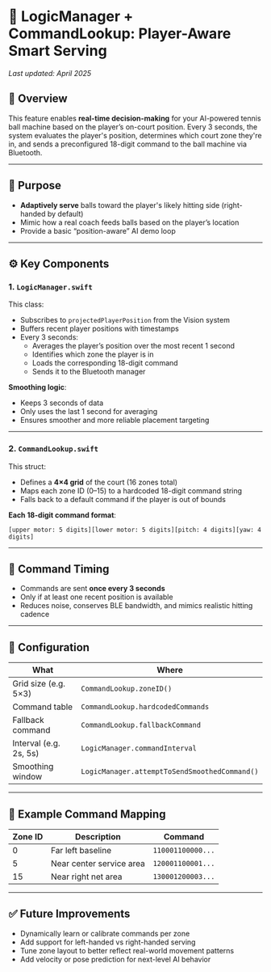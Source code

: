 # 🧠 LogicManager + CommandLookup: Player-Aware Smart Serving  
_Last updated: April 2025_

## 📌 Overview

This feature enables **real-time decision-making** for your AI-powered tennis ball machine based on the player’s on-court position. Every 3 seconds, the system evaluates the player's position, determines which court zone they're in, and sends a preconfigured 18-digit command to the ball machine via Bluetooth.

---

## 🎯 Purpose

- **Adaptively serve** balls toward the player's likely hitting side (right-handed by default)
- Mimic how a real coach feeds balls based on the player’s location
- Provide a basic “position-aware” AI demo loop

---

## ⚙️ Key Components

### 1. `LogicManager.swift`

This class:

- Subscribes to `projectedPlayerPosition` from the Vision system
- Buffers recent player positions with timestamps
- Every 3 seconds:
  - Averages the player’s position over the most recent 1 second
  - Identifies which zone the player is in
  - Loads the corresponding 18-digit command
  - Sends it to the Bluetooth manager

**Smoothing logic**:
- Keeps 3 seconds of data
- Only uses the last 1 second for averaging
- Ensures smoother and more reliable placement targeting

---

### 2. `CommandLookup.swift`

This struct:

- Defines a **4×4 grid** of the court (16 zones total)
- Maps each zone ID (0–15) to a hardcoded 18-digit command string
- Falls back to a default command if the player is out of bounds

**Each 18-digit command format**:
```
[upper motor: 5 digits][lower motor: 5 digits][pitch: 4 digits][yaw: 4 digits]
```

---

## 🔄 Command Timing

- Commands are sent **once every 3 seconds**
- Only if at least one recent position is available
- Reduces noise, conserves BLE bandwidth, and mimics realistic hitting cadence

---

## 🧪 Configuration

| What                        | Where                            |
|----------------------------|----------------------------------|
| Grid size (e.g. 5×3)       | `CommandLookup.zoneID()`         |
| Command table              | `CommandLookup.hardcodedCommands`|
| Fallback command           | `CommandLookup.fallbackCommand`  |
| Interval (e.g. 2s, 5s)     | `LogicManager.commandInterval`   |
| Smoothing window           | `LogicManager.attemptToSendSmoothedCommand()` |

---

## 🧩 Example Command Mapping

| Zone ID | Description                    | Command             |
|---------|--------------------------------|---------------------|
| 0       | Far left baseline              | `110001100000...`   |
| 5       | Near center service area       | `120001100001...`   |
| 15      | Near right net area            | `130001200003...`   |

---

## ✅ Future Improvements

- Dynamically learn or calibrate commands per zone
- Add support for left-handed vs right-handed serving
- Tune zone layout to better reflect real-world movement patterns
- Add velocity or pose prediction for next-level AI behavior